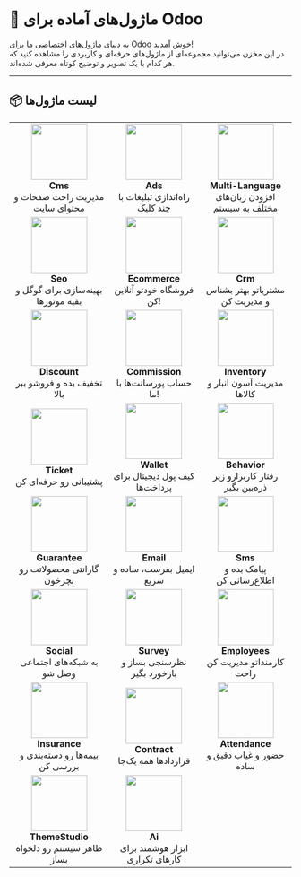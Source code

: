 # 🔧 ماژول‌های آماده برای Odoo

به دنیای ماژول‌های اختصاصی ما برای Odoo خوش آمدید!  
در این مخزن می‌توانید مجموعه‌ای از ماژول‌های حرفه‌ای و کاربردی را مشاهده کنید که هر کدام با یک تصویر و توضیح کوتاه معرفی شده‌اند.

---

## 📦 لیست ماژول‌ها

<table>
<tr>
<td align="center">
  <img src="https://tikrack.github.io/oddo_modules/Photos/Website.png" width="100" /><br/>
  <b>Cms</b><br/>
  مدیریت راحت صفحات و محتوای سایت
</td>
<td align="center">
  <img src="https://tikrack.github.io/oddo_modules/Photos/Ads.png" width="100" /><br/>
  <b>Ads</b><br/>
  راه‌اندازی تبلیغات با چند کلیک
</td>
<td align="center">
  <img src="https://tikrack.github.io/oddo_modules/Photos/Multi-Language.png" width="100" /><br/>
  <b>Multi-Language</b><br/>
  افزودن زبان‌های مختلف به سیستم
</td>
</tr>
<tr>
<td align="center">
  <img src="https://tikrack.github.io/oddo_modules/Photos/Seo.png" width="100" /><br/>
  <b>Seo</b><br/>
  بهینه‌سازی برای گوگل و بقیه موتور‌ها
</td>
<td align="center">
  <img src="https://tikrack.github.io/oddo_modules/Photos/eCommerce.png" width="100" /><br/>
  <b>Ecommerce</b><br/>
  فروشگاه خودتو آنلاین کن!
</td>
<td align="center">
  <img src="https://tikrack.github.io/oddo_modules/Photos/CRM.png" width="100" /><br/>
  <b>Crm</b><br/>
  مشتریاتو بهتر بشناس و مدیریت کن
</td>
</tr>
<tr>
<td align="center">
  <img src="https://tikrack.github.io/oddo_modules/Photos/Discount.png" width="100" /><br/>
  <b>Discount</b><br/>
  تخفیف بده و فروشو ببر بالا
</td>
<td align="center">
  <img src="https://tikrack.github.io/oddo_modules/Photos/Commission.png" width="100" /><br/>
  <b>Commission</b><br/>
  حساب پورسانت‌ها با ما!
</td>
<td align="center">
  <img src="https://tikrack.github.io/oddo_modules/Photos/Inventory.png" width="100" /><br/>
  <b>Inventory</b><br/>
  مدیریت آسون انبار و کالاها
</td>
</tr>
<tr>
<td align="center">
  <img src="https://tikrack.github.io/oddo_modules/Photos/Ticket.png" width="100" /><br/>
  <b>Ticket</b><br/>
  پشتیبانی رو حرفه‌ای کن
</td>
<td align="center">
  <img src="https://tikrack.github.io/oddo_modules/Photos/Wallet.png" width="100" /><br/>
  <b>Wallet</b><br/>
  کیف پول دیجیتال برای پرداخت‌ها
</td>
<td align="center">
  <img src="https://tikrack.github.io/oddo_modules/Photos/Behavior.png" width="100" /><br/>
  <b>Behavior</b><br/>
  رفتار کاربرارو زیر ذره‌بین بگیر
</td>
</tr>
<tr>
<td align="center">
  <img src="https://tikrack.github.io/oddo_modules/Photos/Guarantee.png" width="100" /><br/>
  <b>Guarantee</b><br/>
  گارانتی محصولاتت رو بچرخون
</td>
<td align="center">
  <img src="https://tikrack.github.io/oddo_modules/Photos/Email.png" width="100" /><br/>
  <b>Email</b><br/>
  ایمیل بفرست، ساده و سریع
</td>
<td align="center">
  <img src="https://tikrack.github.io/oddo_modules/Photos/SMS.png" width="100" /><br/>
  <b>Sms</b><br/>
  پیامک بده و اطلاع‌رسانی کن
</td>
</tr>
<tr>
<td align="center">
  <img src="https://tikrack.github.io/oddo_modules/Photos/Social Marketing.png" width="100" /><br/>
  <b>Social</b><br/>
  به شبکه‌های اجتماعی وصل شو
</td>
<td align="center">
  <img src="https://tikrack.github.io/oddo_modules/Photos/Survey.png" width="100" /><br/>
  <b>Survey</b><br/>
  نظرسنجی بساز و بازخورد بگیر
</td>
<td align="center">
  <img src="https://tikrack.github.io/oddo_modules/Photos/Employees.png" width="100" /><br/>
  <b>Employees</b><br/>
  کارمنداتو مدیریت کن راحت
</td>
</tr>
<tr>
<td align="center">
  <img src="https://tikrack.github.io/oddo_modules/Photos/Insurance.png" width="100" /><br/>
  <b>Insurance</b><br/>
  بیمه‌ها رو دسته‌بندی و بررسی کن
</td>
<td align="center">
  <img src="https://tikrack.github.io/oddo_modules/Photos/Contract.png" width="100" /><br/>
  <b>Contract</b><br/>
  قراردادها همه یک‌جا
</td>
<td align="center">
  <img src="https://tikrack.github.io/oddo_modules/Photos/Attendances.png" width="100" /><br/>
  <b>Attendance</b><br/>
  حضور و غیاب دقیق و ساده
</td>
</tr>
<tr>
<td align="center">
  <img src="https://tikrack.github.io/oddo_modules/Photos/ThemeStudio.png" width="100" /><br/>
  <b>ThemeStudio</b><br/>
  ظاهر سیستم رو دلخواه بساز
</td>
<td align="center">
  <img src="https://via.placeholder.com/100?text=AI" width="100" /><br/>
  <b>Ai</b><br/>
  ابزار هوشمند برای کارهای تکراری
</td>
</tr>
</table>
